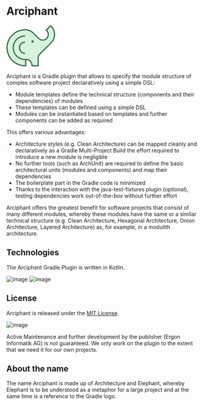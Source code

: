 # Arciphant

![Logo](./assets/logo.png)

Arciphant is a Gradle plugin that allows to specify the module structure of complex software project declaratively using a simple DSL:
* Module templates define the technical structure (components and their dependencies) of modules
* These templates can be defined using a simple DSL
* Modules can be instantiated based on templates and further components can be added as required

This offers various advantages:
* Architecture styles (e.g. Clean Architecture) can be mapped cleanly and declaratively as a Gradle Multi-Project Build the effort required to introduce a new module is negligible
* No further tools (such as ArchUnit) are required to define the basic architectural units (modules and components) and map their dependencies
* The boilerplate part in the Gradle code is minimized
* Thanks to the interaction with the java-test-fixtures plugin (optional), testing dependencies work out-of-the-box without further effort

Arciphant offers the greatest benefit for software projects that consist of many different modules, whereby these modules have the same or a similar technical structure (e.g. Clean Architecture, Hexagonal Architecture, Onion Architecture, Layered Architecture) as, for example, in a modulith architecture.

## Technologies

The Arciphant Gradle Plugin is written in Kotlin.

![image](https://img.shields.io/badge/gradle-02303A?style=for-the-badge&logo=gradle&logoColor=white)
![image](https://img.shields.io/badge/Kotlin-B125EA?style=for-the-badge&logo=kotlin&logoColor=white)

## License

Arciphant is released under the [MIT License](LICENSE).

![image](https://img.shields.io/badge/MIT-green?style=for-the-badge)

Active Maintenance and further development by the publisher (Ergon Informatik AG) is *not* guaranteed.
We only work on the plugin to the extent that we need it for our own projects.

## About the name

The name Arciphant is made up of Architecture and Elephant, whereby Elephant is to be understood as a metaphor for a large project and at the same time is a reference to the Gradle logo.
